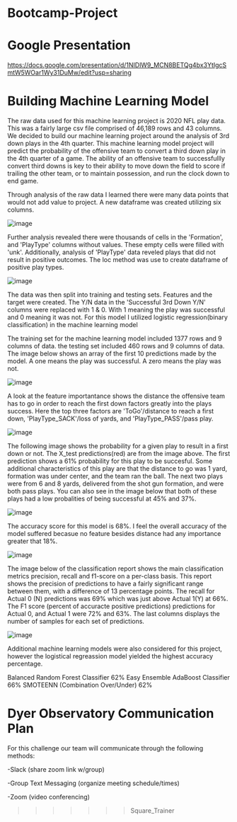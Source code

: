 # Bootcamp-Project

# Google Presentation
https://docs.google.com/presentation/d/1NIDlW9_MCN8BETQg4bx3YtIgcSmtW5WOar1Wy31DuMw/edit?usp=sharing
# Building Machine Learning Model

The raw data used for this machine learning project is 2020 NFL play data. This was a fairly large csv file comprised of 46,189 rows and 43 columns. We decided to build our machine learning project around the analysis of 3rd down plays in the 4th quarter. This machine learning model project will predict the probability of the offensive team to convert a third down play in the 4th quarter of a game. The ability of an offensive team to successfullly convert third downs is key to their ability to move down the field to score if trailing the other team, or to maintain possession, and run the clock down to end game. 

Through analysis of the raw data I learned there were many data points that would not add value to project. A new dataframe was created utilizing six columns.

![image](https://user-images.githubusercontent.com/80069183/128651386-bdc57655-5e57-46a2-a9a2-076fcef7adbc.png)

Further analysis revealed there were thousands of cells in the 'Formation', and 'PlayType' columns without values. These empty cells were filled with 'unk'. Additionally, analysis of 'PlayType' data reveled plays that did not result in positive outcomes. The loc method was use to create dataframe of positive play types. 

![image](https://user-images.githubusercontent.com/80069183/128653631-73305e8d-5851-4d27-b384-114a4b231a5d.png)

The data was then split into training and testing sets. Features and the target were created. The Y/N data in the 'Successful 3rd Down Y/N' columns were replaced with 1 & 0. With 1 meaning the play was successful and 0 meaning it was not. For this model I utilized logistic regression(binary classification) in the machine learning model 

The training set for the machine learning model included 1377 rows and 9 columns of data. the testing set included 460 rows and 9 columns of data. The image below shows an array of the first 10 predictions made by the model. A one means the play was successful. A zero means the play was not. 

![image](https://user-images.githubusercontent.com/80069183/128655526-1e916933-d2f8-426c-a102-603509d991c1.png)

A look at the feature importantance shows the distance the offensive team has to go in order to reach the first down factors greatly into the plays success. Here the top three factors are 'ToGo'/distance to reach a first down, 'PlayType_SACK'/loss of yards, and 'PlayType_PASS'/pass play. 

![image](https://user-images.githubusercontent.com/80069183/128657422-76a8606c-c1c1-4957-9cdb-af2eccef97d9.png)

The following image shows the probability for a given play to result in a first down or not. The X_test predictions(red) are from the image above. The first prediction shows a 61% probability for this play to be succesful. Some additional characteristics of this play are that the distance to go was 1 yard, formation was under center, and the team ran the ball. The next two plays were from 6 and 8 yards, delivered from the shot gun formation, and were both pass plays. You can also see in the image below that both of these plays had a low probalities of being successful at 45% and 37%.

![image](https://user-images.githubusercontent.com/80069183/128656176-84f3676c-f657-42d1-b456-03f6e623aeda.png)

The accuracy score for this model is 68%. I feel the overall accuracy of the model suffered becasue no feature besides distance had any importance greater that 18%. 

![image](https://user-images.githubusercontent.com/80069183/128656886-63fea06f-67ed-4d46-bcc5-4707c89c71b9.png)

The image below of the classification report shows the main classification metrics precision, recall and f1-score on a per-class basis. This report shows the precision of predictions to have a fairly significant range between them, with a difference of 13 percentage points. The recall for Actual 0 (N) predictions was 69% which was just above Actual 1(Y) at 66%. The F1 score (percent of accuracte positive predictions) predictions for Actual 0, and Actual 1 were 72% and 63%. The last columns displays the number of samples for each set of predictions. 

![image](https://user-images.githubusercontent.com/80069183/128660158-68e25f92-1706-475d-b981-f435fa431efc.png)

Additional machine learning models were also considered for this project, however the logistical regreassion model yielded the highest accuracy percentage.

Balanced Random Forest Classifier 62%
Easy Ensemble AdaBoost Classifier 66%
SMOTEENN (Combination Over/Under) 62%



# Dyer Observatory Communication Plan

For this challenge our team will communicate through the following methods:

-Slack (share zoom link w/group)

-Group Text Messaging (organize meeting schedule/times)

-Zoom (video conferencing)
>>>>>>> Square_Trainer

